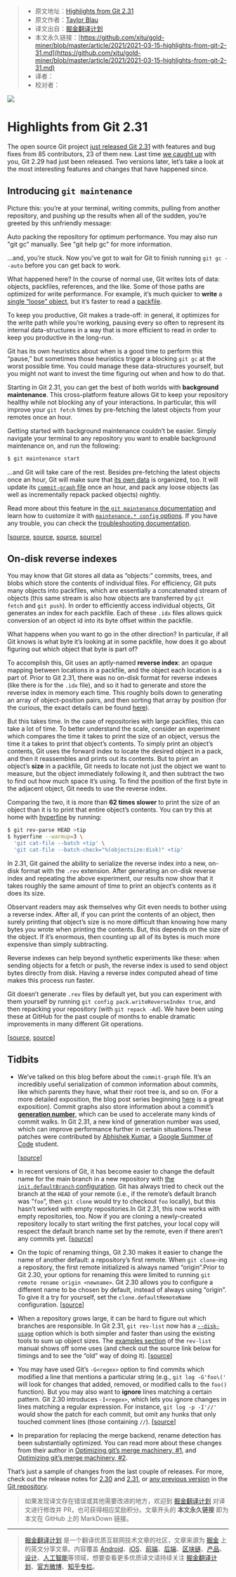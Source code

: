> * 原文地址：[Highlights from Git 2.31](https://github.blog/2021-03-15-highlights-from-git-2-31/)
> * 原文作者：[Taylor Blau](https://github.blog/author/ttaylorr/)
> * 译文出自：[掘金翻译计划](https://github.com/xitu/gold-miner)
> * 本文永久链接：[https://github.com/xitu/gold-miner/blob/master/article/2021/2021-03-15-highlights-from-git-2-31.md](https://github.com/xitu/gold-miner/blob/master/article/2021/2021-03-15-highlights-from-git-2-31.md)
> * 译者：
> * 校对者：

![](https://github.blog/wp-content/uploads/2021/03/git-2-31-0-release-banner.jpeg?fit=1200%2C630)

# Highlights from Git 2.31

The open source Git project [just released Git 2.31](https://lore.kernel.org/git/xmqqwnu8z03c.fsf@gitster.g/T/#u) with features and bug fixes from 85 contributors, 23 of them new. Last time [we caught up](https://github.blog/2020-10-19-git-2-29-released/) with you, Git 2.29 had just been released. Two versions later, let’s take a look at the most interesting features and changes that have happened since.

## Introducing `git maintenance`

Picture this: you’re at your terminal, writing commits, pulling from another repository, and pushing up the results when all of the sudden, you’re greeted by this unfriendly message:

Auto packing the repository for optimum performance. You may also
run "git gc" manually. See "git help gc" for more information.

…and, you’re stuck. Now you’ve got to wait for Git to finish running `git gc --auto` before you can get back to work.

What happened here? In the course of normal use, Git writes lots of data: objects, packfiles, references, and the like. Some of those paths are optimized for write performance. For example, it’s much quicker to **write** a [single “loose” object](https://git-scm.com/book/en/v2/Git-Internals-Git-Objects), but it’s faster to read a [packfile](https://git-scm.com/book/en/v2/Git-Internals-Packfiles).

To keep you productive, Git makes a trade-off: in general, it optimizes for the write path while you’re working, pausing every so often to represent its internal data-structures in a way that is more efficient to read in order to keep you productive in the long-run.

Git has its own heuristics about when is a good time to perform this “pause,” but sometimes those heuristics trigger a blocking `git gc` at the worst possible time. You could manage these data-structures yourself, but you might not want to invest the time figuring out when and how to do that.

Starting in Git 2.31, you can get the best of both worlds with **background maintenance**. This cross-platform feature allows Git to keep your repository healthy while not blocking any of your interactions. In particular, this will improve your `git fetch` times by pre-fetching the latest objects from your remotes once an hour.

Getting started with background maintenance couldn’t be easier. Simply navigate your terminal to any repository you want to enable background maintenance on, and run the following:

```bash
$ git maintenance start
```

…and Git will take care of the rest. Besides pre-fetching the latest objects once an hour, Git will make sure that [its own data](https://github.blog/2020-12-17-commits-are-snapshots-not-diffs/) is organized, too. It will update its [`commit-graph` file](https://devblogs.microsoft.com/devops/updates-to-the-git-commit-graph-feature/) once an hour, and pack any loose objects (as well as incrementally repack packed objects) nightly.

Read more about this feature in [the `git maintenance` documentation](https://git-scm.com/docs/git-maintenance) and learn how to customize it with [`maintenance.* config` options](https://git-scm.com/docs/git-config#Documentation/git-config.txt-maintenanceauto). If you have any trouble, you can check the [troubleshooting documentation](https://git-scm.com/docs/git-maintenance#_troubleshooting).

\[[source](https://github.com/git/git/compare/e1cfff676549cdcd702cbac105468723ef2722f4...25914c4fdeefd99b06e134496dfb9bbb58a5c417), [source](https://github.com/git/git/compare/26bb5437f6defed72996b6a2bb1ff9121ec297ff...e841a79a131d8ce491cf04d0ca3e24f139a10b82), [source](https://github.com/git/git/compare/c042c455d4ffb9b5ed0c280301b5661f3efad572...0016b618182f642771dc589cf0090289f9fe1b4f), [source](https://github.com/git/git/compare/4151fdb1c76c1a190ac9241b67223efd19f3e478...3797a0a7b7aa8d0abd1b7ff7b95a40a9739d9278)\]

## On-disk reverse indexes

You may know that Git stores all data as “objects:” commits, trees, and blobs which store the contents of individual files. For efficiency, Git puts many objects into packfiles, which are essentially a concatenated stream of objects (this same stream is also how objects are transferred by `git fetch` and `git push`). In order to efficiently access individual objects, Git generates an index for each packfile. Each of these `.idx` files allows quick conversion of an object id into its byte offset within the packfile.

What happens when you want to go in the other direction? In particular, if all Git knows is what byte it’s looking at in some packfile, how does it go about figuring out which object that byte is part of?

To accomplish this, Git uses an aptly-named **reverse index**: an opaque mapping between locations in a packfile, and the object each location is a part of. Prior to Git 2.31, there was no on-disk format for reverse indexes (like there is for the `.idx` file), and so it had to generate and store the reverse index in memory each time. This roughly boils down to generating an array of object-position pairs, and then sorting that array by position (for the curious, the exact details can be found [here](https://github.com/git/git/blob/v2.31.0/pack-revindex.c#L26-L177)).

But this takes time. In the case of repositories with large packfiles, this can take a lot of time. To better understand the scale, consider an experiment which compares the time it takes to print the size of an object, versus the time it a takes to print that object’s contents. To simply print an object’s contents, Git uses the forward index to locate the desired object in a pack, and then it reassembles and prints out its contents. But to print an object’s **size** in a packfile, Git needs to locate not just the object we want to measure, but the object immediately following it, and then subtract the two to find out how much space it’s using. To find the position of the first byte in the adjacent object, Git needs to use the reverse index.

Comparing the two, it is more than **62 times slower** to print the size of an object than it is to print that entire object’s contents. You can try this at home with [hyperfine](https://github.com/sharkdp/hyperfine) by running:

```bash
$ git rev-parse HEAD >tip
$ hyperfine --warmup=3 \
  'git cat-file --batch <tip' \
  'git cat-file --batch-check="%(objectsize:disk)" <tip'
```

In 2.31, Git gained the ability to serialize the reverse index into a new, on-disk format with the `.rev` extension. After generating an on-disk reverse index and repeating the above experiment, our results now show that it takes roughly the same amount of time to print an object’s contents as it does its size.

Observant readers may ask themselves why Git even needs to bother using a reverse index. After all, if you can print the contents of an object, then surely printing that object’s size is no more difficult than knowing how many bytes you wrote when printing the contents. But, this depends on the size of the object. If it’s enormous, then counting up all of its bytes is much more expensive than simply subtracting.

Reverse indexes can help beyond synthetic experiments like these: when sending objects for a fetch or push, the reverse index is used to send object bytes directly from disk. Having a reverse index computed ahead of time makes this process run faster.

Git doesn’t generate `.rev` files by default yet, but you can experiment with them yourself by running `git config pack.writeReverseIndex true`, and then repacking your repository (with `git repack -Ad`). We have been using these at GitHub for the past couple of months to enable dramatic improvements in many different Git operations.

\[[source](https://github.com/git/git/compare/381dac23491ee3d80e00787449f0f1c70449419c...779412b9d99544ae71eefabb699a109b1638f96c), [source](https://github.com/git/git/compare/2c873f97913994f8478a9078ff8b62e17378a0ed...6885cd7dc573b1750b8d895820b8b2f56285f070)\]

## Tidbits

* We’ve talked on this blog before about the `commit-graph` file. It’s an incredibly useful serialization of common information about commits, like which parents they have, what their root tree is, and so on. (For a more detailed exposition, the blog post series beginning [here](https://devblogs.microsoft.com/devops/supercharging-the-git-commit-graph/) is a great exposition). Commit graphs also store information about a commit’s [**generation number**](https://devblogs.microsoft.com/devops/supercharging-the-git-commit-graph-iii-generations/), which can be used to accelerate many kinds of commit walks. In Git 2.31, a new kind of generation number was used, which can improve performance further in certain situations.These patches were contributed by [Abhishek Kumar](https://abhishekkumar2718.github.io/), a [Google Summer of Code](https://summerofcode.withgoogle.com/) student.
    
    \[[source](https://github.com/git/git/compare/328c10930387d301560f7cbcd3351cc485a13381...5a3b130cad0d5c770f766e3af6d32b41766374c0)\]
    
* In recent versions of Git, it has become easier to change the default name for the main branch in a new repository with [the `init.defaultBranch` configuration](https://git-scm.com/docs/git-config#Documentation/git-config.txt-initdefaultBranch). Git has always tried to check out the branch at the `HEAD` of your remote (i.e., if the remote’s default branch was “`foo`“, then `git clone` would try to checkout `foo` locally), but this hasn’t worked with empty repositories.In Git 2.31, this now works with empty repositories, too. Now if you are cloning a newly-created repository locally to start writing the first patches, your local copy will respect the default branch name set by the remote, even if there aren’t any commits yet. \[[source](https://github.com/git/git/compare/0871fb9af5aa03a56c42a9257589248624d75eb8...4f37d45706514a4b3d0259d26f719678a0cf3521)\]
    
* On the topic of renaming things, Git 2.30 makes it easier to change the name of another default: a repository’s first remote. When `git clone`-ing a repository, the first remote initialized is always named “origin”.Prior to Git 2.30, your options for renaming this were limited to running `git remote rename origin <newname>`. Git 2.30 allows you to configure a different name to be chosen by default, instead of always using “origin”. To give it a try for yourself, set the `clone.defaultRemoteName` configuration. \[[source](https://github.com/git/git/compare/de0a7effc86aadf6177fdcea52b5ae24c7a85911...de9ed3ef3740f8227cc924e845032954d1f1b1b7)\]
    
* When a repository grows large, it can be hard to figure out which branches are responsible. In Git 2.31, `git rev-list` now has a [`--disk-usage`](https://git-scm.com/docs/git-rev-list#Documentation/git-rev-list.txt---disk-usage) option which is both simpler and faster than using the existing tools to sum up object sizes. The [examples section](https://git-scm.com/docs/git-rev-list#_examples) of the `rev-list` manual shows off some uses (and check out the source link below for timings and to see the “old” way of doing it). \[[source](https://github.com/git/git/commit/16950f8384afa5106b1ce57da07a964c2aaef3f7)\]
    
* You may have used Git’s `-G<regex>` option to find commits which modified a line that mentions a particular string (e.g., `git log -G'foo\('` will look for changes that added, removed, or modified calls to the `foo()` function). But you may also want to **ignore** lines matching a certain pattern. Git 2.30 introduces `-I<regex>`, which lets you ignore changes in lines matching a regular expression. For instance, `git log -p -I'//'` would show the patch for each commit, but omit any hunks that only touched comment lines (those containing `//`). \[[source](https://github.com/git/git/commit/296d4a94e7231a1d57356889f51bff57a1a3c5a1)\]
    
* In preparation for replacing the merge backend, rename detection has been substantially optimized. You can read more about these changes from their author in [Optimizing git’s merge machinery, #1](https://medium.com/palantir/optimizing-gits-merge-machinery-1-127ceb0ef2a1), and [Optimizing git’s merge machinery, #2](https://medium.com/palantir/optimizing-gits-merge-machinery-2-d81391b97878).

That’s just a sample of changes from the last couple of releases. For more, check out the release notes for [2.30](https://github.com/git/git/blob/v2.31.0/Documentation/RelNotes/2.30.0.txt) and [2.31](https://github.com/git/git/blob/v2.31.0/Documentation/RelNotes/2.31.0.txt), or [any previous version](https://github.com/git/git/tree/v2.31.0/Documentation/RelNotes) in the [Git repository](https://github.com/git/git).

> 如果发现译文存在错误或其他需要改进的地方，欢迎到 [掘金翻译计划](https://github.com/xitu/gold-miner) 对译文进行修改并 PR，也可获得相应奖励积分。文章开头的 **本文永久链接** 即为本文在 GitHub 上的 MarkDown 链接。

---

> [掘金翻译计划](https://github.com/xitu/gold-miner) 是一个翻译优质互联网技术文章的社区，文章来源为 [掘金](https://juejin.im) 上的英文分享文章。内容覆盖 [Android](https://github.com/xitu/gold-miner#android)、[iOS](https://github.com/xitu/gold-miner#ios)、[前端](https://github.com/xitu/gold-miner#前端)、[后端](https://github.com/xitu/gold-miner#后端)、[区块链](https://github.com/xitu/gold-miner#区块链)、[产品](https://github.com/xitu/gold-miner#产品)、[设计](https://github.com/xitu/gold-miner#设计)、[人工智能](https://github.com/xitu/gold-miner#人工智能)等领域，想要查看更多优质译文请持续关注 [掘金翻译计划](https://github.com/xitu/gold-miner)、[官方微博](http://weibo.com/juejinfanyi)、[知乎专栏](https://zhuanlan.zhihu.com/juejinfanyi)。
